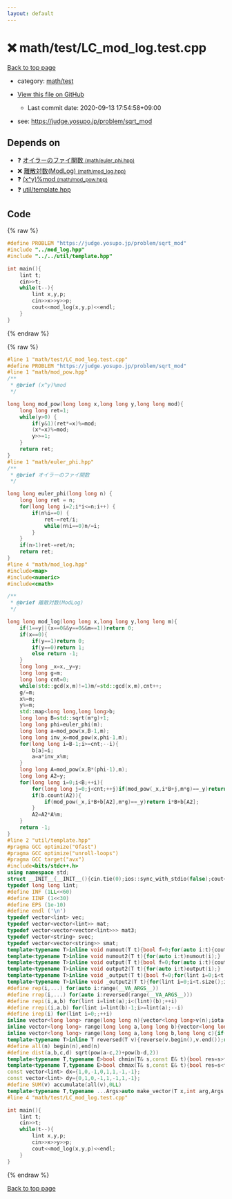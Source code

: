 ```yaml
---
layout: default
---
```


<!-- mathjax config similar to math.stackexchange -->
<script type="text/javascript" async
  src="https://cdnjs.cloudflare.com/ajax/libs/mathjax/2.7.5/MathJax.js?config=TeX-MML-AM_CHTML">
</script>
<script type="text/x-mathjax-config">
  MathJax.Hub.Config({
    TeX: { equationNumbers: { autoNumber: "AMS" }},
    tex2jax: {
      inlineMath: [ ['$','$'] ],
      processEscapes: true
    },
    "HTML-CSS": { matchFontHeight: false },
    displayAlign: "left",
    displayIndent: "2em"
  });
</script>

<script type="text/javascript" src="https://cdnjs.cloudflare.com/ajax/libs/jquery/3.4.1/jquery.min.js"></script>
<script src="https://cdn.jsdelivr.net/npm/jquery-balloon-js@1.1.2/jquery.balloon.min.js" integrity="sha256-ZEYs9VrgAeNuPvs15E39OsyOJaIkXEEt10fzxJ20+2I=" crossorigin="anonymous"></script>
<script type="text/javascript" src="../../../assets/js/copy-button.js"></script>
<link rel="stylesheet" href="../../../assets/css/copy-button.css" />


# :x: math/test/LC_mod_log.test.cpp

<a href="../../../index.html">Back to top page</a>

* category: <a href="../../../index.html#ac0e84f4e067560125d03878b32a00d3">math/test</a>
* <a href="{{ site.github.repository_url }}/blob/master/math/test/LC_mod_log.test.cpp">View this file on GitHub</a>
    - Last commit date: 2020-09-13 17:54:58+09:00


* see: <a href="https://judge.yosupo.jp/problem/sqrt_mod">https://judge.yosupo.jp/problem/sqrt_mod</a>


## Depends on

* :question: <a href="../../../library/math/euler_phi.hpp.html">オイラーのファイ関数 <small>(math/euler_phi.hpp)</small></a>
* :x: <a href="../../../library/math/mod_log.hpp.html">離散対数(ModLog) <small>(math/mod_log.hpp)</small></a>
* :question: <a href="../../../library/math/mod_pow.hpp.html">(x^y)%mod <small>(math/mod_pow.hpp)</small></a>
* :question: <a href="../../../library/util/template.hpp.html">util/template.hpp</a>


## Code

<a id="unbundled"></a>
{% raw %}
```cpp
#define PROBLEM "https://judge.yosupo.jp/problem/sqrt_mod"
#include "../mod_log.hpp"
#include "../../util/template.hpp"

int main(){
    lint t;
    cin>>t;
    while(t--){
        lint x,y,p;
        cin>>x>>y>>p;
        cout<<mod_log(x,y,p)<<endl;
    }
}
```
{% endraw %}

<a id="bundled"></a>
{% raw %}
```cpp
#line 1 "math/test/LC_mod_log.test.cpp"
#define PROBLEM "https://judge.yosupo.jp/problem/sqrt_mod"
#line 1 "math/mod_pow.hpp"
/**
 * @brief (x^y)%mod
 */

long long mod_pow(long long x,long long y,long long mod){
    long long ret=1;
    while(y>0) {
        if(y&1)(ret*=x)%=mod;
        (x*=x)%=mod;
        y>>=1;
    }
    return ret;
}
#line 1 "math/euler_phi.hpp"
/**
 * @brief オイラーのファイ関数
 */

long long euler_phi(long long n) {
    long long ret = n;
    for(long long i=2;i*i<=n;i++) {
        if(n%i==0) {
            ret-=ret/i;
            while(n%i==0)n/=i;
        }
    }
    if(n>1)ret-=ret/n;
    return ret;
}
#line 4 "math/mod_log.hpp"
#include<map>
#include<numeric>
#include<cmath>

/**
 * @brief 離散対数(ModLog)
 */

long long mod_log(long long x,long long y,long long m){
    if(1==y||(x==0&&y==0&&m==1))return 0;
    if(x==0){
        if(y==1)return 0;
        if(y==0)return 1;
        else return -1;
    }
    long long _x=x,_y=y;
    long long g=m;
    long long cnt=0;
    while(std::gcd(x,m)!=1)m/=std::gcd(x,m),cnt++;
    g/=m;
    x%=m;
    y%=m;
    std::map<long long,long long>b;
    long long B=std::sqrt(m*g)+1;
    long long phi=euler_phi(m);
    long long a=mod_pow(x,B-1,m);
    long long inv_x=mod_pow(x,phi-1,m);
    for(long long i=B-1;i>=cnt;--i){
        b[a]=i;
        a=a*inv_x%m;
    }
    long long A=mod_pow(x,B*(phi-1),m);
    long long A2=y;
    for(long long i=0;i<B;++i){
        for(long long j=0;j<cnt;++j)if(mod_pow(_x,i*B+j,m*g)==_y)return i*B+j;
        if(b.count(A2)){
            if(mod_pow(_x,i*B+b[A2],m*g)==_y)return i*B+b[A2];
        }
        A2=A2*A%m;
    }
    return -1;
}
#line 2 "util/template.hpp"
#pragma GCC optimize("Ofast")
#pragma GCC optimize("unroll-loops")
#pragma GCC target("avx")
#include<bits/stdc++.h>
using namespace std;
struct __INIT__{__INIT__(){cin.tie(0);ios::sync_with_stdio(false);cout<<fixed<<setprecision(15);}}__INIT__;
typedef long long lint;
#define INF (1LL<<60)
#define IINF (1<<30)
#define EPS (1e-10)
#define endl ('\n')
typedef vector<lint> vec;
typedef vector<vector<lint>> mat;
typedef vector<vector<vector<lint>>> mat3;
typedef vector<string> svec;
typedef vector<vector<string>> smat;
template<typename T>inline void numout(T t){bool f=0;for(auto i:t){cout<<(f?" ":"")<<i<INF/2?i:"INF";f=1;}cout<<endl;}
template<typename T>inline void numout2(T t){for(auto i:t)numout(i);}
template<typename T>inline void output(T t){bool f=0;for(auto i:t){cout<<(f?" ":"")<<i;f=1;}cout<<endl;}
template<typename T>inline void output2(T t){for(auto i:t)output(i);}
template<typename T>inline void _output(T t){bool f=0;for(lint i=0;i<t.size();i++){cout<<f?"":" "<<t[i];f=1;}cout<<endl;}
template<typename T>inline void _output2(T t){for(lint i=0;i<t.size();i++)output(t[i]);}
#define rep(i,...) for(auto i:range(__VA_ARGS__)) 
#define rrep(i,...) for(auto i:reversed(range(__VA_ARGS__)))
#define repi(i,a,b) for(lint i=lint(a);i<(lint)(b);++i)
#define rrepi(i,a,b) for(lint i=lint(b)-1;i>=lint(a);--i)
#define irep(i) for(lint i=0;;++i)
inline vector<long long> range(long long n){vector<long long>v(n);iota(v.begin(),v.end(),0LL);return v;}
inline vector<long long> range(long long a,long long b){vector<long long>v(b-a);iota(v.begin(),v.end(),a);return v;}
inline vector<long long> range(long long a,long long b,long long c){if((b-a+c-1)/c<=0)return vector<long long>();vector<long long>v((b-a+c-1)/c);for(int i=0;i<(int)v.size();++i)v[i]=i?v[i-1]+c:a;return v;}
template<typename T>inline T reversed(T v){reverse(v.begin(),v.end());return v;}
#define all(n) begin(n),end(n)
#define dist(a,b,c,d) sqrt(pow(a-c,2)+pow(b-d,2))
template<typename T,typename E>bool chmin(T& s,const E& t){bool res=s>t;s=min<T>(s,t);return res;}
template<typename T,typename E>bool chmax(T& s,const E& t){bool res=s<t;s=max<T>(s,t);return res;}
const vector<lint> dx={1,0,-1,0,1,1,-1,-1};
const vector<lint> dy={0,1,0,-1,1,-1,1,-1};
#define SUM(v) accumulate(all(v),0LL)
template<typename T,typename ...Args>auto make_vector(T x,int arg,Args ...args){if constexpr(sizeof...(args)==0)return vector<T>(arg,x);else return vector(arg,make_vector<T>(x,args...));}
#line 4 "math/test/LC_mod_log.test.cpp"

int main(){
    lint t;
    cin>>t;
    while(t--){
        lint x,y,p;
        cin>>x>>y>>p;
        cout<<mod_log(x,y,p)<<endl;
    }
}

```
{% endraw %}

<a href="../../../index.html">Back to top page</a>

